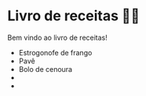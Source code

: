 # Livro de receitas :man_cook: 

Bem vindo ao livro de receitas! 

- Estrogonofe de frango 
- Pavê
- Bolo de cenoura
- 
- 
